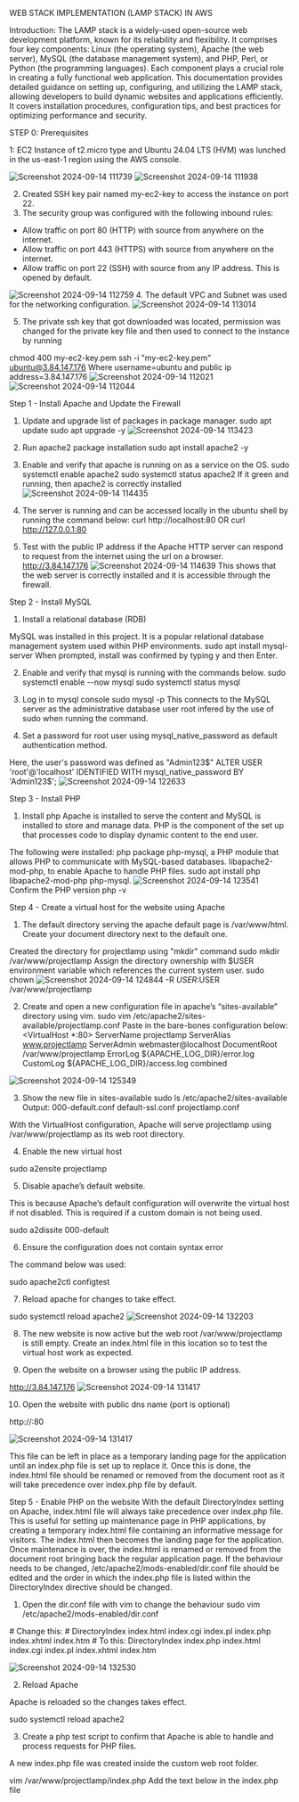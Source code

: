 
WEB STACK IMPLEMENTATION (LAMP STACK) IN AWS

Introduction:
The LAMP stack is a widely-used open-source web development platform, known for its reliability and flexibility. It comprises four key components: Linux (the operating system), Apache (the web server), MySQL (the database management system), and PHP, Perl, or Python (the programming languages). Each component plays a crucial role in creating a fully functional web application. This documentation provides detailed guidance on setting up, configuring, and utilizing the LAMP stack, allowing developers to build dynamic websites and applications efficiently. It covers installation procedures, configuration tips, and best practices for optimizing performance and security.

STEP 0: Prerequisites

1: EC2 Instance of t2.micro type and Ubuntu 24.04 LTS (HVM) was lunched in the us-east-1 region using the AWS console.


![Screenshot 2024-09-14 111739](https://github.com/user-attachments/assets/9391bb31-dcb2-4a67-9884-001b3afc3081)
![Screenshot 2024-09-14 111938](https://github.com/user-attachments/assets/e9702aa4-3799-4ce9-af66-222f5b295ed8)

2. Created SSH key pair named my-ec2-key to access the instance on port 22.
3.  The security group was configured with the following inbound rules:
  - Allow traffic on port 80 (HTTP) with source from anywhere on the internet.
  - Allow traffic on port 443 (HTTPS) with source from anywhere on the internet.
  - Allow traffic on port 22 (SSH) with source from any IP address. This is opened by default.

![Screenshot 2024-09-14 112759](https://github.com/user-attachments/assets/a7f792cf-25bf-4fb5-8319-2b2208bf6424)
4. The default VPC and Subnet was used for the networking configuration.
![Screenshot 2024-09-14 113014](https://github.com/user-attachments/assets/8d203e37-44f2-4746-81a3-af373b2dd5ec)

5. The private ssh key that got downloaded was located, permission was changed for the private key file and then used to connect to the instance by running

chmod 400 my-ec2-key.pem
ssh -i "my-ec2-key.pem" ubuntu@3.84.147.176
Where username=ubuntu and public ip address=3.84.147.176
![Screenshot 2024-09-14 112021](https://github.com/user-attachments/assets/ca7788a0-3b4c-49ce-8bd6-e4f777a3fb90)
![Screenshot 2024-09-14 112044](https://github.com/user-attachments/assets/04f052fd-9b69-41a2-94eb-2d7978f06595)

Step 1 - Install Apache and Update the Firewall
1. Update and upgrade list of packages in package manager.
   sudo apt update
   sudo apt upgrade -y
![Screenshot 2024-09-14 113423](https://github.com/user-attachments/assets/2435a41a-05b6-4eed-b8ef-38a7c3411043)

2. Run apache2 package installation
  sudo apt install apache2 -y
3. Enable and verify that apache is running on as a service on the OS.
   sudo systemctl enable apache2
   sudo systemctl status apache2
If it green and running, then apache2 is correctly installed
![Screenshot 2024-09-14 114435](https://github.com/user-attachments/assets/cc3f0b26-aa3c-4ea8-8c01-cd1a9ab3f915)

4. The server is running and can be accessed locally in the ubuntu shell by running the command below:
   curl http://localhost:80
  OR
  curl http://127.0.0.1:80
5. Test with the public IP address if the Apache HTTP server can respond to request from the internet using the url on a browser.
 http://3.84.147.176
![Screenshot 2024-09-14 114639](https://github.com/user-attachments/assets/02483603-b2d0-4f22-9fd1-03a98a8e9a21)
This shows that the web server is correctly installed and it is accessible through the firewall.

Step 2 - Install MySQL
1. Install a relational database (RDB)

MySQL was installed in this project. It is a popular relational database management system used within PHP environments.
  sudo apt install mysql-server
When prompted, install was confirmed by typing y and then Enter.

2. Enable and verify that mysql is running with the commands below.
   sudo systemctl enable --now mysql
   sudo systemctl status mysql

3.  Log in to mysql console
   sudo mysql -p
This connects to the MySQL server as the administrative database user root infered by the use of sudo when running the command.

4. Set a password for root user using mysql_native_password as default authentication method.

Here, the user's password was defined as "Admin123$"
  ALTER USER 'root'@'localhost' IDENTIFIED WITH mysql_native_password BY 'Admin123$';
![Screenshot 2024-09-14 122633](https://github.com/user-attachments/assets/a0e6b3bf-b4d7-4732-8519-5473cc04ef23)

Step 3 - Install PHP
1. Install php Apache is installed to serve the content and MySQL is installed to store and manage data. PHP is the component of the set up that processes code to display dynamic content to the end user.

The following were installed:
php package
php-mysql, a PHP module that allows PHP to communicate with MySQL-based databases.
libapache2-mod-php, to enable Apache to handle PHP files.
  sudo apt install php libapache2-mod-php php-mysql.
  ![Screenshot 2024-09-14 123541](https://github.com/user-attachments/assets/dae0af51-1a48-4668-97c8-fbaa5bf929a0)
Confirm the PHP version
php -v

Step 4 - Create a virtual host for the website using Apache
1. The default directory serving the apache default page is /var/www/html. Create your document directory next to the default one.

Created the directory for projectlamp using "mkdir" command
  sudo mkdir /var/www/projectlamp
Assign the directory ownership with $USER environment variable which references the current system user.
  sudo chown
![Screenshot 2024-09-14 124844](https://github.com/user-attachments/assets/f7b65c4d-c348-4f83-8502-86c707ab6950)
 -R $USER:$USER /var/www/projectlamp

2. Create and open a new configuration file in apache’s “sites-available” directory using vim.
   sudo vim /etc/apache2/sites-available/projectlamp.conf
Paste in the bare-bones configuration below:
<VirtualHost *:80>
  ServerName projectlamp
  ServerAlias www.projectlamp
  ServerAdmin webmaster@localhost
  DocumentRoot /var/www/projectlamp
  ErrorLog ${APACHE_LOG_DIR}/error.log
  CustomLog ${APACHE_LOG_DIR}/access.log combined
</VirtualHost>

![Screenshot 2024-09-14 125349](https://github.com/user-attachments/assets/2afaee9c-9f44-4474-a2ae-7949bd9aca78)

3. Show the new file in sites-available
  sudo ls /etc/apache2/sites-available
Output:
000-default.conf default-ssl.conf projectlamp.conf

With the VirtualHost configuration, Apache will serve projectlamp using /var/www/projectlamp as its web root directory.

4. Enable the new virtual host

sudo a2ensite projectlamp

5. Disable apache’s default website.

This is because Apache’s default configuration will overwrite the virtual host if not disabled. This is required if a custom domain is not being used.

sudo a2dissite 000-default

6. Ensure the configuration does not contain syntax error

The command below was used:

sudo apache2ctl configtest

7. Reload apache for changes to take effect.

sudo systemctl reload apache2
![Screenshot 2024-09-14 132203](https://github.com/user-attachments/assets/9f34dfb5-4443-4eaa-a21b-0f1c17ae7b6c)


8. The new website is now active but the web root /var/www/projectlamp is still empty. Create an index.html file in this location so to test the virtual host work as expected.

9. Open the website on a browser using the public IP address.

http://3.84.147.176
![Screenshot 2024-09-14 131417](https://github.com/user-attachments/assets/94c1fc99-77ac-49c2-ac43-ffa9ae745e77)

10. Open the website with public dns name (port is optional)

http://<public-DNS-name>:80

![Screenshot 2024-09-14 131417](https://github.com/user-attachments/assets/619bc5a0-452e-4325-af2e-5998cff5711c)

This file can be left in place as a temporary landing page for the application until an index.php file is set up to replace it. Once this is done, the index.html file should be renamed or removed from the document root as it will take precedence over index.php file by default.

Step 5 - Enable PHP on the website
With the default DirectoryIndex setting on Apache, index.html file will always take precedence over index.php file. This is useful for setting up maintenance page in PHP applications, by creating a temporary index.html file containing an informative message for visitors. The index.html then becomes the landing page for the application. Once maintenance is over, the index.html is renamed or removed from the document root bringing back the regular application page. If the behaviour needs to be changed, /etc/apache2/mods-enabled/dir.conf file should be edited and the order in which the index.php file is listed within the DirectoryIndex directive should be changed.

1. Open the dir.conf file with vim to change the behaviour
  sudo vim /etc/apache2/mods-enabled/dir.conf
  <IfModule mod_dir.c>
  # Change this:
  # DirectoryIndex index.html index.cgi index.pl index.php index.xhtml index.htm
  # To this:
  DirectoryIndex index.php index.html index.cgi index.pl index.xhtml index.htm
</IfModule>

![Screenshot 2024-09-14 132530](https://github.com/user-attachments/assets/944e8f26-6a2d-4c8d-95cf-a5364e39432c)

2. Reload Apache

Apache is reloaded so the changes takes effect.

sudo systemctl reload apache2

3. Create a php test script to confirm that Apache is able to handle and process requests for PHP files.

A new index.php file was created inside the custom web root folder.

vim /var/www/projectlamp/index.php
Add the text below in the index.php file

<?php
phpinfo();

![Screenshot 2024-09-14 132819](https://github.com/user-attachments/assets/357c441e-2b96-45ae-aa95-199d242147b7)
4. Now refresh the page

![Screenshot 2024-09-14 132903](https://github.com/user-attachments/assets/baadcf1b-e7c4-4310-955d-60b55971b7ea)


This page provides information about the server from the perspective of PHP. It is useful for debugging and to ensure the settings are being applied correctly.

After checking the relevant information about the server through this page, It’s best to remove the file created as it contains sensitive information about the PHP environment and the ubuntu server. It can always be recreated if the information is needed later.

sudo rm /var/www/projectlamp/index.php
Conclusion:

The LAMP stack provides a robust and flexible platform for developing and deploying web applications. By following the guidelines outlined in this documentation, It was possible to set up, configure, and maintain a LAMP environment effectively, enabling the creation of powerful and scalable web solutions.

![Screenshot 2024-09-14 134423](https://github.com/user-attachments/assets/8747c328-b80d-47f6-ba03-0184adb1562e)
